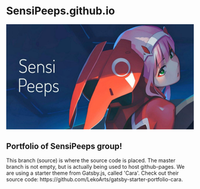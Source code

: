 <h1> SensiPeeps.github.io </h1>

<p>
  <img src="/static/banner.jpg" />
</p>

<h2> Portfolio of SensiPeeps group! </h2>
This branch (source) is where the source code is placed. The master branch is not empty, but is actually being used to host github-pages. We are using a starter theme from Gatsby.js, called 'Cara'. Check out their source code: https://github.com/LekoArts/gatsby-starter-portfolio-cara.
